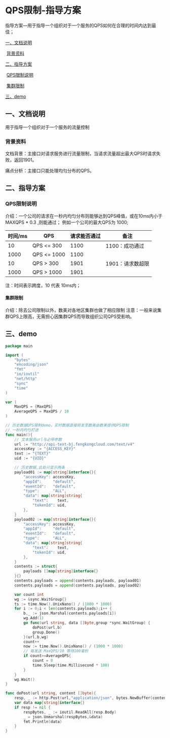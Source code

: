 # QPS限制-指导方案

指导方案—用于指导一个组织对于一个服务的QPS如何在合理的时间内达到最佳；

 [一、文档说明](#QPS限制-指导方案-一、文档说明) 

​		[背景资料](#QPS限制-指导方案-背景资料)

 [二、指导方案](#QPS限制-指导方案-二、指导方案) 

​		[QPS限制说明](#QPS限制-指导方案-QPS限制说明) 

​		 [集群限制](#QPS限制-指导方案-集群限制) 

 [三、demo](#QPS限制-指导方案-三、demo) 

## 一、文档说明

用于指导一个组织对于一个服务的流量控制



### **背景资料**

文档背景：主接口对请求服务进行流量限制，当请求流量超出最大QPS时请求失败，返回1901。

痛点分析：主接口只能处理均匀分布的QPS。



## 二、指导方案

### QPS限制说明

介绍：一个公司的请求在一秒内均匀分布则能够达到QPS峰值，或在10ms内小于 MAXQPS * 0.3 ,则能通过； 
例如一个公司的最大QPS为 1000;

| 时间/ms | QPS         | 请求能否通过 | 备注             |
| ------- | ----------- | ------------ | ---------------- |
| 10      | QPS <= 300  | 1100         | 1100：成功通过   |
| 1000    | QPS <= 1000 | 1100         |                  |
| 10      | QPS > 300   | 1901         | 1901：请求数超限 |
| 1000    | QPS > 1000  | 1901         |                  |


注：时间表示跨度，10 代表 10ms内；



#### 集群限制

介绍：除去公司限制以外，数美对各地区集群也做了相应限制 
注意：一般来说集群QPS上限高，无需担心因集群QPS而导致组织公司QPS受影响。

 

##  三、demo

```go
package main

import (
	"bytes"
	"encoding/json"
	"fmt"
	"io/ioutil"
	"net/http"
	"sync"
	"time"
)

var (
	MaxQPS = {MaxQPS}
	AverageQPS = MaxQPS / 10
)

// 历史数据QPS限制demo，实时数据直接转发至数美由数美提供QPS限制
// 一秒内均匀打进
func main(){
	// 文本服务url与必带参数
	url := "http://api-text-bj.fengkongcloud.com/text/v4"
	accessKey := "{ACCESS_KEY}"
	text := "{TEXT}"
	uid := "{UID}"

	// 历史数据,此处只显示两条
	payload01 := map[string]interface{}{
		"accessKey": accessKey,
		"appId":     "default",
		"eventId":   "default",
		"type":      "ALL",
		"data": map[string]string{
			"text":    text,
			"tokenId": uid,
		},
	}
	payload02 := map[string]interface{}{
		"accessKey": accessKey,
		"appId":     "default",
		"eventId":   "default",
		"type":      "ALL",
		"data": map[string]string{
			"text":    text,
			"tokenId": uid,
		},
	}
	contents := struct{
		payloads []map[string]interface{}
	}{}
	contents.payloads = append(contents.payloads, payload01)
	contents.payloads = append(contents.payloads, payload02)

	var count int
	wg := &sync.WaitGroup{}
	ts := time.Now().UnixNano() / (1000 * 1000)
	for i := 0;i < len(contents.payloads);i++ {
		b,_ := json.Marshal(contents.payloads[i])
		wg.Add(1)
		go func(url string, data []byte,group *sync.WaitGroup) {
			doPost(url,b)
			group.Done()
		}(url,b,wg)
		count++
		now := time.Now().UnixNano() / (1000 * 1000)
		// 每发送 MaxQPS/10 等待100毫秒
		if count>=AverageQPS{
            count = 0
			time.Sleep(time.Millisecond * 100)
		}
	}
	wg.Wait()
}

func doPost(url string, content []byte){
	resp, _ := http.Post(url,"application/json", bytes.NewBuffer(content))
	var data map[string]interface{}
	if resp != nil {
		respBytes, _ := ioutil.ReadAll(resp.Body)
		_ = json.Unmarshal(respBytes,&data)
		fmt.Println(data)
	}
}
```

